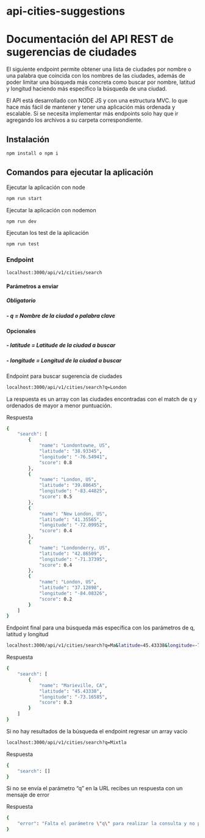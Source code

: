 # api-cities-suggestions
# Documentación del API REST de sugerencias de ciudades

El siguiente endpoint permite obtener una lista de ciudades por nombre o una palabra que coincida con los nombres de las ciudades, además de poder limitar una búsqueda más concreta como buscar por nombre, latitud y longitud haciendo más específico la búsqueda de una ciudad.

El API está desarrollado con NODE JS y con una estructura  MVC. lo que hace más fácil de mantener y tener una aplicación más ordenada y escalable. Si se necesita implementar más endpoints solo hay que ir agregando los archivos a su carpeta correspondiente.

## Instalación

```sh
npm install o npm i
```

## Comandos para ejecutar la aplicación

Ejecutar la aplicación con node
```sh
npm run start
```

Ejecutar la aplicación con nodemon
```sh
npm run dev
```

Ejecutan los test de la aplicación
```sh
npm run test	
```

### Endpoint
```sh
localhost:3000/api/v1/cities/search
```

#### Parámetros a enviar
##### Obligatorio
##### - q = Nombre de la ciudad o palabra clave

#### Opcionales
##### - latitude = Latitude de la ciudad a buscar 
##### - longitude = Longitud de la ciudad a buscar

Endpoint para buscar sugerencia de ciudades 
```sh
localhost:3000/api/v1/cities/search?q=London
```
La respuesta es un array con las ciudades encontradas con el match de q y ordenados de mayor a menor puntuación. 

Respuesta

```sh
{
    "search": [
        {
            "name": "Londontowne, US",
            "latitude": "38.93345",
            "longitude": "-76.54941",
            "score": 0.8
        },
        {
            "name": "London, US",
            "latitude": "39.88645",
            "longitude": "-83.44825",
            "score": 0.5
        },
        {
            "name": "New London, US",
            "latitude": "41.35565",
            "longitude": "-72.09952",
            "score": 0.4
        },
        {
            "name": "Londonderry, US",
            "latitude": "42.86509",
            "longitude": "-71.37395",
            "score": 0.4
        },
        {
            "name": "London, US",
            "latitude": "37.12898",
            "longitude": "-84.08326",
            "score": 0.2
        }
    ]
}
```

Endpoint final para una búsqueda más específica con los parámetros de q, latitud y longitud

```sh
localhost:3000/api/v1/cities/search?q=Ma&latitude=45.43338&longitude=-73.16585
```
Respuesta 

```sh
{
    "search": [
        {
            "name": "Marieville, CA",
            "latitude": "45.43338",
            "longitude": "-73.16585",
            "score": 0.3
        }
    ]
}
```

Si no hay resultados de la búsqueda el endpoint regresar un array vacío
```sh
localhost:3000/api/v1/cities/search?q=Mixtla
```
Respuesta 
```sh
{
    "search": []
}
```

Si no se envía el parámetro “q” en la URL recibes un respuesta con un mensaje de error

Respuesta 

```sh
{
    "error": "Falta el parámetro \"q\" para realizar la consulta y no puede ser vacía"
} 

```



